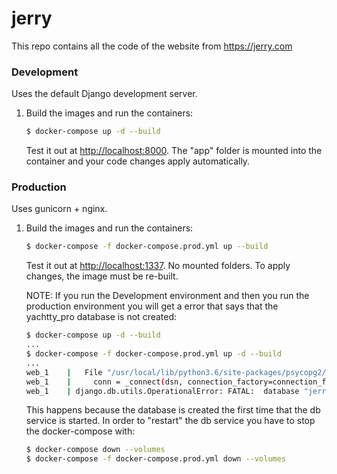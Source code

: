 # jerry

This repo contains all the code of the website from https://jerry.com

### Development

Uses the default Django development server.

1. Build the images and run the containers:

    ```sh
    $ docker-compose up -d --build
    ```

    Test it out at [http://localhost:8000](http://localhost:8000). The "app" folder is mounted into the container and your code changes apply automatically.

### Production

Uses gunicorn + nginx.

1. Build the images and run the containers:

    ```sh
    $ docker-compose -f docker-compose.prod.yml up --build
    ```

    Test it out at [http://localhost:1337](http://localhost:1337). No mounted folders. To apply changes, the image must be re-built.

    NOTE: If you run the Development environment and then you run the production environment you will get a error that says that the yachtty_pro database is not created:
    ```sh
    $ docker-compose up -d --build
    ...
    $ docker-compose -f docker-compose.prod.yml up -d --build
    ...
    web_1    |   File "/usr/local/lib/python3.6/site-packages/psycopg2/__init__.py", line 127, in connect
    web_1    |     conn = _connect(dsn, connection_factory=connection_factory, **kwasync)
    web_1    | django.db.utils.OperationalError: FATAL:  database "jerry_prod" does not exist
    ```
    This happens because the database is created the first time that the db service is started. In order to "restart" the db service you have to stop the docker-compose with:

    ```sh
    $ docker-compose down --volumes
    $ docker-compose -f docker-compose.prod.yml down --volumes
    ```